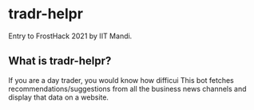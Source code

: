 # tradr-helpr
Entry to FrostHack 2021 by IIT Mandi.

## What is tradr-helpr?
If you are a day trader, you would know how difficui
This bot fetches recommendations/suggestions from all the business news channels and display that data on a website.
